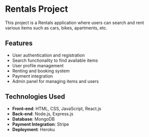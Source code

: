 # Rentals Project

This project is a Rentals application where users can search and rent various items such as cars, bikes, apartments, etc.

## Features

- User authentication and registration
- Search functionality to find available items
- User profile management
- Renting and booking system
- Payment integration
- Admin panel for managing items and users

## Technologies Used

- **Front-end**: HTML, CSS, JavaScript, React.js
- **Back-end**: Node.js, Express.js
- **Database**: MongoDB
- **Payment Integration**: Stripe
- **Deployment**: Heroku
